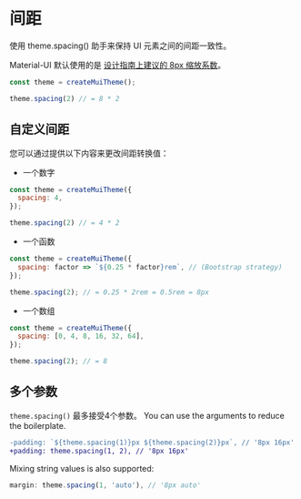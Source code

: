 # 间距

<p class="description">使用 theme.spacing() 助手来保持 UI 元素之间的间距一致性。</p>

Material-UI 默认使用的是 [设计指南上建议的 8px 缩放系数](https://material.io/design/layout/understanding-layout.html)。

```js
const theme = createMuiTheme();

theme.spacing(2) // = 8 * 2
```

## 自定义间距

您可以通过提供以下内容来更改间距转换值：

- 一个数字

```js
const theme = createMuiTheme({
  spacing: 4,
});

theme.spacing(2) // = 4 * 2
```

- 一个函数

```js
const theme = createMuiTheme({
  spacing: factor => `${0.25 * factor}rem`, // (Bootstrap strategy)
});

theme.spacing(2); // = 0.25 * 2rem = 0.5rem = 8px
```

- 一个数组

```js
const theme = createMuiTheme({
  spacing: [0, 4, 8, 16, 32, 64],
});

theme.spacing(2); // = 8
```

## 多个参数

` theme.spacing() ` 最多接受4个参数。 You can use the arguments to reduce the boilerplate.

```diff
-padding: `${theme.spacing(1)}px ${theme.spacing(2)}px`, // '8px 16px'
+padding: theme.spacing(1, 2), // '8px 16px'
```

Mixing string values is also supported:

```js
margin: theme.spacing(1, 'auto'), // '8px auto'
```